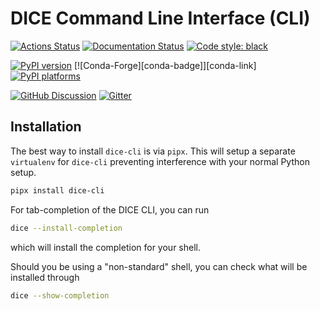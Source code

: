 # DICE Command Line Interface (CLI)

[![Actions Status][actions-badge]][actions-link]
[![Documentation Status][rtd-badge]][rtd-link]
[![Code style: black][black-badge]][black-link]

[![PyPI version][pypi-version]][pypi-link]
[![Conda-Forge][conda-badge]][conda-link]
[![PyPI platforms][pypi-platforms]][pypi-link]

[![GitHub Discussion][github-discussions-badge]][github-discussions-link]
[![Gitter][gitter-badge]][gitter-link]


[actions-badge]:            https://github.com/uobdic/dice-cli/workflows/CI/badge.svg
[actions-link]:             https://github.com/uobdic/dice-cli/actions
[black-badge]:              https://img.shields.io/badge/code%20style-black-000000.svg
[black-link]:               https://github.com/psf/black
[github-discussions-badge]: https://img.shields.io/static/v1?label=Discussions&message=Ask&color=blue&logo=github
[github-discussions-link]:  https://github.com/uobdic/dice-cli/discussions
[gitter-badge]:             https://badges.gitter.im/https://github.com/uobdic/dice-cli/community.svg
[gitter-link]:              https://gitter.im/https://github.com/uobdic/dice-cli/community?utm_source=badge&utm_medium=badge&utm_campaign=pr-badge
[pypi-link]:                https://pypi.org/project/dice-cli/
[pypi-platforms]:           https://img.shields.io/pypi/pyversions/dice-cli
[pypi-version]:             https://badge.fury.io/py/dice-cli.svg
[rtd-badge]:                https://readthedocs.org/projects/dice-cli/badge/?version=latest
[rtd-link]:                 https://dice-cli.readthedocs.io/en/latest/?badge=latest

## Installation

The best way to install `dice-cli` is via `pipx`.
This will setup a separate `virtualenv` for `dice-cli` preventing interference with your normal Python setup.

```bash
pipx install dice-cli
```

For tab-completion of the DICE CLI, you can run

```bash
dice --install-completion
```

which will install the completion for your shell.

Should you be using a "non-standard" shell, you can check what will be installed through

```bash
dice --show-completion
```
